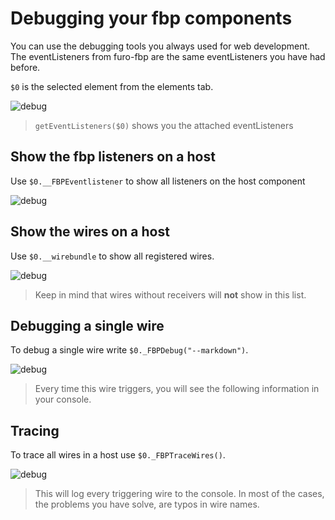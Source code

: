 # Debugging your fbp components
You can use the debugging tools you always used for web development. 
The eventListeners from furo-fbp are the same eventListeners you have had before.

<style> img[src*="#max"]{max-width:600px}</style>

`$0` is the selected element from the elements tab.
 

![debug](/debug.png#max) 

> `getEventListeners($0)` shows you the attached eventListeners


## Show the fbp listeners on a host

Use `$0.__FBPEventlistener` to show all listeners on the host component

![debug](/fbpEventListeners.png#max) 

## Show the wires on a host

Use `$0.__wirebundle` to show all registered wires.

![debug](/wirebundle.png#max)

> Keep in mind that wires without receivers will **not** show in this list.

## Debugging a single wire

To debug a single wire write `$0._FBPDebug("--markdown")`.  

![debug](/fbpDebug.png#max)

> Every time this wire triggers, you will see the following information in your console.

## Tracing

To trace all wires in a host use `$0._FBPTraceWires()`.  

![debug](/fbpTrace.png#max)

> This will log every triggering wire to the console.
In most of the cases, the problems you have solve, are typos in wire names.
